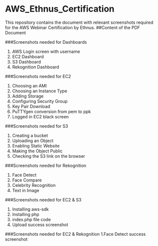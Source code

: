 # AWS_Ethnus_Certification
This repository contains the document with relevant screenshots required for the AWS Webinar Certification by Ethnus.
##Content of the PDF Document 

###Screenshots needed for Dashboards
1. AWS Login screen with username
2. EC2 Dashboard
3. S3 Dashboard
4. Rekognition Dashboard

###Screenshots needed for EC2
1. Choosing an AMI
2. Choosing an Instance Type
3. Adding Storage
4. Configuring Security Group
5. Key Pair Download
6. PuTTYgen conversion from pem to ppk
7. Logged in EC2 black screen


###Screenshots needed for S3
1. Creating a bucket
2. Uploading an Object
3. Enabling Static Website
4. Making the Object Public
5. Checking the S3 link on the browser

###Screenshots needed for Rekognition
1. Face Detect
2. Face Compare
3. Celebrity Recognition
4. Text in Image

###Screenshots needed for EC2 & S3
1. Installing aws-sdk
2. Installing php
3. index.php file code
4. Upload success screenshot

###Screenshots needed for EC2 & Rekognition
1.Face Detect success screenshot
